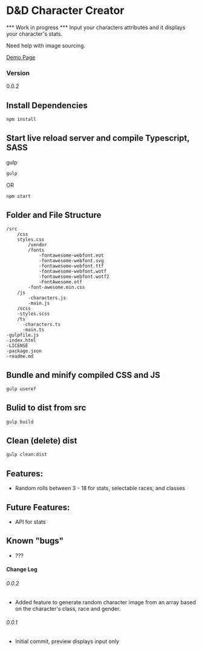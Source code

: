 # D&D Character Creator

*** Work in progress ***
Input your characters attributes and it displays your character's stats.

Need help with image sourcing.

[Demo Page](https://jbratcher.github.io/dnd_char_creator/)

### Version

0.0.2

## Install Dependencies

```bash
npm install
```

## Start live reload server and compile Typescript, SASS

gulp

```bash
gulp
```
OR

```bash
npm start
```

## Folder and File Structure

```
/src
    /css
    styles.css
        /vendor
        /fonts
            -fontawesome-webfont.eot
            -fontawesome-webfont.svg
            -fontawesome-webfont.ttf
            -fontawesome-webfont.wotf
            -fontawesome-webfont.wotf2
            -FontAwesome.otf
        -font-awesome.min.css
    /js
        -characters.js
        -main.js
    /scss
    -styles.scss
    /ts
      -characters.ts
      -main.ts
-gulpfile.js
-index.html
-LICENSE
-package.json
-readme.md
```

## Bundle and minify compiled CSS and JS

```bash
gulp useref
```

## Bulid to dist from src

```bash
gulp build
```
## Clean (delete) dist

```bash
gulp clean:dist
```

## Features:

* Random rolls between 3 - 18 for stats, selectable races, and classes

## Future Features:

* API for stats

## Known "bugs"

* ???

#### Change Log

###### 0.0.2

* Added feature to generate random character image from an array based on the character's class, race and gender.

###### 0.0.1

* Initial commit, preview displays input only

